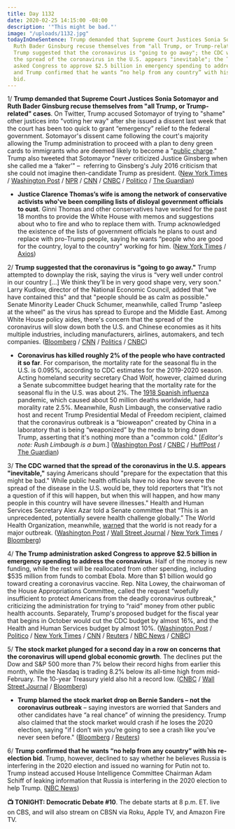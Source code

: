 ```yaml
---
title: Day 1132
date: 2020-02-25 14:15:00 -08:00
description: '"This might be bad."'
image: "/uploads/1132.jpg"
todayInOneSentence: Trump demanded that Supreme Court Justices Sonia Sotomayor and
  Ruth Bader Ginsburg recuse themselves from "all Trump, or Trump-related" cases;
  Trump suggested that the coronavirus is "going to go away"; the CDC warned that
  the spread of the coronavirus in the U.S. appears "inevitable"; the Trump administration
  asked Congress to approve $2.5 billion in emergency spending to address the coronavirus;
  and Trump confirmed that he wants “no help from any country” with his re-election
  bid.
---
```


1/ **Trump demanded that Supreme Court Justices Sonia Sotomayor and Ruth Bader Ginsburg recuse themselves from "all Trump, or Trump-related" cases**. On Twitter, Trump accused Sotomayor of trying to "shame" other justices into "voting her way" after she issued a dissent last week that the court has been too quick to grant “emergency” relief to the federal government. Sotomayor's dissent came following the court's majority allowing the Trump administration to proceed with a plan to deny green cards to immigrants who are deemed likely to become a "[public charge](https://www.washingtonpost.com/news/powerpost/paloma/the-health-202/2018/10/10/the-health-202-the-clock-is-ticking-on-stricter-public-charge-rules-for-immigrants/5bbd09641b326b7c8a8d18e8/)." Trump also tweeted that Sotomayor "never criticized Justice Ginsberg when she called me a ‘faker'" –  referring to Ginsberg's July 2016 criticism that she could not imagine then-candidate Trump as president. ([New York Times](https://www.nytimes.com/2020/02/25/us/politics/trump-sotomayor-ginsburg-supreme-court.html) / [Washington Post](https://www.washingtonpost.com/nation/2020/02/25/trump-targets-sotomayor-ginsburg-tweets-seeks-their-recusal-all-trump-related-cases/) / [NPR](https://www.npr.org/2020/02/25/809178462/trump-says-sotomayor-ginsburg-should-recuse-themselves-from-cases-involving-him) / [CNN](https://www.cnn.com/2020/02/25/politics/donald-trump-ruth-bader-ginsburg-sonia-sotomayor-recusal/index.html) / [CNBC](https://www.cnbc.com/2020/02/25/trump-calls-on-supreme-courts-sotomayor-and-ginsburg-to-recuse.html) / [Politico](https://www.politico.com/news/2020/02/25/trump-calls-for-sotamayor-ginsburg-recusal-supreme-court-117315) / [The Guardian](https://www.theguardian.com/us-news/2020/feb/25/trump-supreme-court-sonia-sotomayor-ruth-bader-ginsburg))

* **Justice Clarence Thomas’s wife is among the network of conservative activists who've been compiling lists of disloyal government officials to oust**. Ginni Thomas and other conservatives have worked for the past 18 months to provide the White House with memos and suggestions about who to fire and who to replace them with. Trump acknowledged the existence of the lists of government officials he plans to oust and replace with pro-Trump people, saying he wants “people who are good for the country, loyal to the country" working for him. ([New York Times](https://www.nytimes.com/2020/02/24/us/politics/trump-purge-ginni-thomas.html) / [Axios](https://www.axios.com/trump-acknowledges-disloyal-officials-list-5e7df59a-5f82-445e-8411-56fd49ef0e11.html))

2/ **Trump suggested that the coronavirus is "going to go away."** Trump attempted to downplay the risk, saying the virus is “very well under control in our country \[...\] We think they’ll be in very good shape very, very soon." Larry Kudlow, director of the National Economic Council, added that "we have contained this" and that "people should be as calm as possible." Senate Minority Leader Chuck Schumer, meanwhile, called Trump "asleep at the wheel" as the virus has spread to Europe and the Middle East. Among White House policy aides, there's concern that the spread of the coronavirus will slow down both the U.S. and Chinese economies as it hits multiple industries, including manufacturers, airlines, automakers, and tech companies. ([Bloomberg](https://www.bloomberg.com/news/articles/2020-02-25/trump-officials-to-defend-coronavirus-plans-before-congress) / [CNN](https://www.cnn.com/2020/02/25/politics/coronavirus-us-donald-trump-washington-politics/index.html) / [Politics](https://www.politico.com/news/2020/02/24/trump-threat-coronavirus-reelection-economy-117272) / [CNBC](https://www.cnbc.com/2020/02/25/larry-kudlow-says-us-has-contained-the-coronavirus-and-the-economy-is-holding-up-nicely.html))

* **Coronavirus has killed roughly 2% of the people who have contracted it so far**. For comparison, the mortality rate for the seasonal flu in the U.S. is 0.095%, according to CDC estimates for the 2019-2020 season. Acting homeland security secretary Chad Wolf, however, claimed during a Senate subcommittee budget hearing that the mortality rate for the seasonal flu in the U.S. was about 2%. The [1918 Spanish influenza](https://www.ncbi.nlm.nih.gov/pmc/articles/PMC3291398/) pandemic, which caused about 50 million deaths worldwide, had a morality rate 2.5%. Meanwhile, Rush Limbaugh, the conservative radio host and recent Trump Presidential Medal of Freedom recipient, claimed that the coronavirus outbreak is a “bioweapon” created by China in a laboratory that is being “weaponized” by the media to bring down Trump, asserting that it's nothing more than a "common cold." \[*Editor's note: Rush Limbaugh is a bum*.\] ([Washington Post](https://www.washingtonpost.com/politics/2020/02/25/you-might-not-want-rely-trump-information-about-risk-coronavirus/) / [CNBC](https://www.cnbc.com/2020/02/03/the-flu-has-already-killed-10000-across-us-as-world-frets-over-coronavirus.html) / [HuffPost](https://www.huffpost.com/entry/rush-limbaugh-coronavirus-trump_n_5e5458c8c5b65e0f11c53eac) / [The Guardian](https://www.theguardian.com/us-news/2020/feb/25/rush-limbaugh-coronavirus-trump))

3/ **The CDC warned that the spread of the coronavirus in the U.S. appears "inevitable,"** saying Americans should "prepare for the expectation that this might be bad." While public health officials have no idea how severe the spread of the disease in the U.S. would be, they told reporters that "It’s not a question of if this will happen, but when this will happen, and how many people in this country will have severe illnesses." Health and Human Services Secretary Alex Azar told a Senate committee that “This is an unprecedented, potentially severe health challenge globally.” The World Health Organization, meanwhile, [warned](https://www.nytimes.com/2020/02/24/world/asia/china-coronavirus-world-health-organization.html) that the world is not ready for a major outbreak. ([Washington Post](https://www.washingtonpost.com/us-policy/2020/02/25/cdc-coronavirus-inevitable/) / [Wall Street Journal](https://www.wsj.com/articles/cdc-warns-it-expects-coronavirus-to-spread-in-u-s-11582653829) / [New York Times](https://www.nytimes.com/2020/02/25/world/asia/coronavirus-news.html) / [Bloomberg](https://www.bloomberg.com/news/articles/2020-02-24/global-cases-spark-selloff-no-pandemic-who-says-virus-update))

4/ **The Trump administration asked Congress to approve $2.5 billion in emergency spending to address the coronavirus**. Half of the money is new funding, while the rest will be reallocated from other spending, including $535 million from funds to combat Ebola. More than $1 billion would go toward creating a coronavirus vaccine. Rep. Nita Lowey, the chairwoman of the House Appropriations Committee, called the request “woefully insufficient to protect Americans from the deadly coronavirus outbreak," criticizing the administration for trying to “raid” money from other public health accounts. Separately, Trump's proposed budget for the fiscal year that begins in October would cut the CDC budget by almost 16%, and the Health and Human Services budget by almost 10%. ([Washington Post](https://www.washingtonpost.com/business/2020/02/24/white-house-preparing-ask-congress-more-money-finance-coronavirus-response/) / [Politico](https://www.politico.com/news/2020/02/24/trump-coronavirus-budget-request-117275) / [New York Times](https://www.nytimes.com/2020/02/24/us/politics/trump-coronavirus-response.html) / [CNN](https://www.cnn.com/2020/02/24/politics/white-house-1-25-billion-coronavirus-request/index.html) / [Reuters](https://www.reuters.com/article/us-china-health-usa-idUSKCN20I1U3) / [NBC News](https://www.nbcnews.com/politics/politics-news/white-house-seeks-2-5b-coronavirus-pelosi-says-s-not-n1142276) / [CNBC](https://www.cnbc.com/2020/02/24/white-house-plans-to-ask-congress-for-funds-to-fight-coronavirus.html))

5/ **The stock market plunged for a second day in a row on concerns that the coronavirus will upend global economic growth**. The declines put the Dow and S&P 500 more than 7% below their record highs from earlier this month, while the Nasdaq is trading 8.2% below its all-time high from mid-February. The 10-year Treasury yield also hit a record low. ([CNBC](https://www.cnbc.com/2020/02/24/stock-futures-are-flat-in-overnight-trading-following-the-dows-1000-point-rout.html) / [Wall Street Journal](https://www.wsj.com/articles/global-stocks-stabilize-after-deep-selloff-11582621412) / [Bloomberg](https://www.bloomberg.com/news/articles/2020-02-24/stocks-slump-to-extend-in-asia-as-virus-fears-grow-markets-wrap))

* **Trump blamed the stock market drop on Bernie Sanders – not the coronavirus outbreak** – saying investors are worried that Sanders and other candidates have “a real chance” of winning the presidency. Trump also claimed that the stock market would crash if he loses the 2020 election, saying "if I don’t win you’re going to see a crash like you’ve never seen before." ([Bloomberg](https://www.bloomberg.com/news/articles/2020-02-25/trump-says-markets-are-down-over-bernie-sanders-worries) / [Reuters](https://www.reuters.com/article/us-usa-election-trump-india-idUSKCN20J1EN))

6/ **Trump confirmed that he wants “no help from any country” with his re-election bid**. Trump, however, declined to say whether he believes Russia is interfering in the 2020 election and issued no warning for Putin not to. Trump instead accused House Intelligence Committee Chairman Adam Schiff of leaking information that Russia is interfering in the 2020 election to help Trump. ([NBC News](https://www.nbcnews.com/politics/white-house/trump-says-he-wants-no-help-any-country-reelection-bid-n1142396))

**📺 TONIGHT: Democratic Debate #10**. The debate starts at 8 p.m. ET. live on CBS, and will also stream on CBSN via Roku, Apple TV, and Amazon Fire TV.
